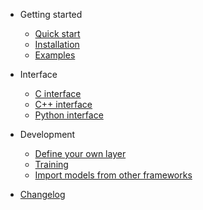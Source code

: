 * Getting started

  * [Quick start](quickstart.md)
  * [Installation](installation.md) 
  * [Examples](example.md)

* Interface

  * [C interface](c.md)
  * [C++ interface](cpp.md)
  * [Python interface](python.md)

* Development

  * [Define your own layer](layer.md)
  * [Training](train.md)
  * [Import models from other frameworks](import.md)

* [Changelog](changelog.md)
